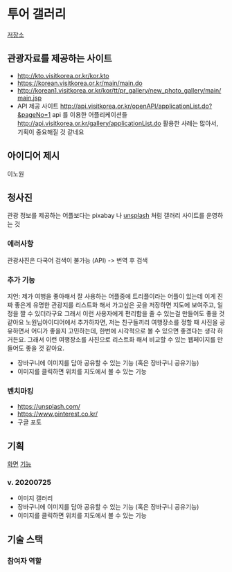 # 투어 갤러리
[저장소](https://github.com/DKU-STUDY/Korea-Gallery)

## 관광자료를 제공하는 사이트
- http://kto.visitkorea.or.kr/kor.kto
- https://korean.visitkorea.or.kr/main/main.do
- http://korean1.visitkorea.or.kr/kor/tt/pr_gallery/new_photo_gallery/main/main.jsp
- API 제공 사이트 http://api.visitkorea.or.kr/openAPI/applicationList.do?&pageNo=1 api 를 이용한 어플리케이션들 http://api.visitkorea.or.kr/gallery/applicationList.do 활용한 사례는 많아서, 기획이 중요해질 것 같네요


## 아이디어 제시
이노원

## 청사진 
관광 정보를 제공하는 어플보다는
pixabay 나 [unsplash](https://unsplash.com/) 처럼 
갤러리 사이트를 운영하는 것

### 에러사항 
관광사진은 다국어 검색이 불가능 (API) -> 번역 후 검색
 
### 추가 기능
지언: 제가 여행을 좋아해서 잘 사용하는 어플중에 트리플이라는 어플이 있는데 이게 진짜 좋은게 유명한 관광지를 리스트화 해서 가고싶은 곳을 저장하면 지도에 보여주고, 일정을 짤 수 있더라구요 그래서 이런 사용자에게 편리함을 줄 수 있는걸 만들어도 좋을 것 같아요 노원님아이디어에서 추가하자면, 
저는 친구들끼리 여행장소를 정할 때 사진을 공유하면서 어디가 좋을지 고민하는데, 한번에 시각적으로 볼 수 있으면 좋겠다는 생각 하거든요. 
그래서 이런 여행장소를 사진으로 리스트화 해서 비교할 수 있는 웹페이지를 만들어도 좋을 것 같아요.

- 장바구니에 이미지를 담아 공유할 수 있는 기능 (혹은 장바구니 공유기능)
- 이미지를 클릭하면 위치를 지도에서 볼 수 있는 기능

### 벤치마킹
- https://unsplash.com/
- https://www.pinterest.co.kr/
- 구글 포토

## 기획 
[화면](https://docs.google.com/presentation/d/1Epfw6E0xYsXw09w5wF1QsFg5zvnAtbxlT1NHyj3MWEs/edit?usp=sharing)
[기능](https://docs.google.com/spreadsheets/d/1ZVtQEv9UbhuAu534ZHT-MW0BusGnzMhMvN_7wC7SmTg/edit?usp=sharing)
         
### v. 20200725
- 이미지 갤러리 
- 장바구니에 이미지를 담아 공유할 수 있는 기능 (혹은 장바구니 공유기능)
- 이미지를 클릭하면 위치를 지도에서 볼 수 있는 기능
                 
## 기술 스택              

### 참여자 역할                                                                 